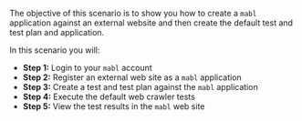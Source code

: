 The objective of this scenario is to show you how to create a `mabl` application against an external website and then create the default test and test plan and application.

In this scenario you will:

* **Step 1:** Login to your `mabl` account
* **Step 2:** Register an external web site as a `mabl` application
* **Step 3:** Create a test and test plan against the `mabl` application
* **Step 4:** Execute the default web crawler tests
* **Step 5:** View the test results in the `mabl` web site